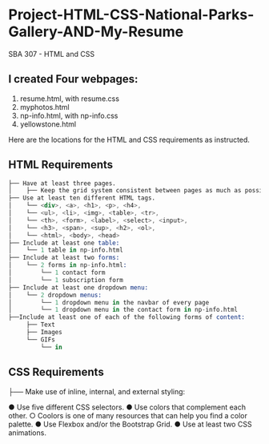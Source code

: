 # Project-HTML-CSS-National-Parks-Gallery-AND-My-Resume
SBA 307 - HTML and CSS

## I created <str>Four</str> webpages:
1. resume.html, with resume.css
2. myphotos.html
3. np-info.html, with np-info.css
4. yellowstone.html

Here are the locations for the HTML and CSS requirements as instructed.
## HTML Requirements
```s
├── Have at least three pages.
│    ├── Keep the grid system consistent between pages as much as possible.
├── Use at least ten different HTML tags.
│    └── <div>, <a>, <h1>, <p>, <h4>, 
│    └── <ul>, <li>, <img>, <table>, <tr>, 
│    └── <th>, <form>, <label>, <select>, <input>,
│    └── <h3>, <span>, <sup>, <h2>, <ol>, 
│    └── <html>, <body>, <head>
├── Include at least one table: 
│    └── 1 table in np-info.html
├── Include at least two forms:
│    └── 2 forms in np-info.html: 
│        └── 1 contact form
│        └── 1 subscription form
├── Include at least one dropdown menu:
│    └── 2 dropdown menus: 
│        └── 1 dropdown menu in the navbar of every page
│        └── 1 dropdown menu in the contact form in np-info.html
├──Include at least one of each of the following forms of content: 
     ├── Text
     ├── Images
     └── GIFs
         └── in 
```

## CSS Requirements
├── Make use of inline, internal, and external styling:

●	Use five different CSS selectors.
●	Use colors that complement each other.
○	Coolors is one of many resources that can help you find a color palette.
●	Use Flexbox and/or the Bootstrap Grid.
●	Use at least two CSS animations.

